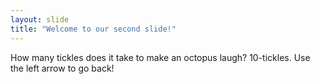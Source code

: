 ```yaml
---
layout: slide
title: "Welcome to our second slide!"
---
```

How many tickles does it take to make an octopus laugh? 10-tickles.
Use the left arrow to go back!
